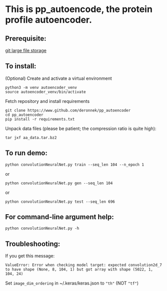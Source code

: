 # This is pp\_autoencode, the protein profile autoencoder.

## Prerequisite:
[git large file storage](https://git-lfs.github.com/)

## To install:
(Optional) Create and activate a virtual environment

```
python3 -m venv autoencoder_venv
source autoencoder_venv/bin/activate
```

Fetch repository and install requirements

```
git clone https://www.github.com/deronnek/pp_autoencoder
cd pp_autoencoder  
pip install -r requirements.txt
```

Unpack data files (please be patient; the compression ratio is quite high):

```
tar jxf aa_data.tar.bz2
```

## To run demo:

`python convolutionNeuralNet.py train --seq_len 104 --n_epoch 1`

or

`python convolutionNeuralNet.py gen --seq_len 104`

or

`python convolutionNeuralNet.py test --seq_len 696`


## For command-line argument help:
`python convolutionNeuralNet.py -h`

## Troubleshooting:
If you get this message: 

`ValueError: Error when checking model target: expected convolution2d_7 to have shape (None, 8, 104, 1) but got array with shape (5022, 1, 104, 24)`

Set `image_dim_ordering` in ~/.keras/keras.json to `"th"` (NOT `"tf"`)
